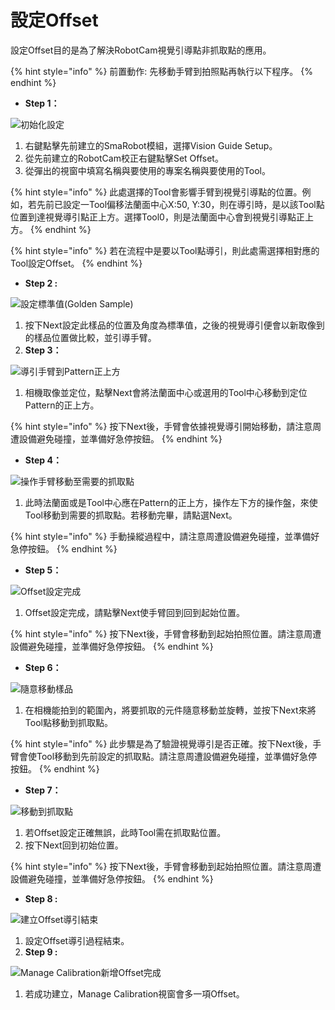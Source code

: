 # 設定Offset

設定Offset目的是為了解決RobotCam視覺引導點非抓取點的應用。

{% hint style="info" %}
前置動作: 先移動手臂到拍照點再執行以下程序。
{% endhint %}

* **Step 1：**

![&#x521D;&#x59CB;&#x5316;&#x8A2D;&#x5B9A;](../../../.gitbook/assets/jian-li-offset1.jpg)

1. 右鍵點擊先前建立的SmaRobot模組，選擇Vision Guide Setup。
2. 從先前建立的RobotCam校正右鍵點擊Set Offset。
3. 從彈出的視窗中填寫名稱與要使用的專案名稱與要使用的Tool。

{% hint style="info" %}
此處選擇的Tool會影響手臂到視覺引導點的位置。例如，若先前已設定一Tool偏移法蘭面中心X:50, Y:30，則在導引時，是以該Tool點位置到達視覺導引點正上方。選擇Tool0，則是法蘭面中心會到視覺引導點正上方。
{% endhint %}

{% hint style="info" %}
若在流程中是要以Tool點導引，則此處需選擇相對應的Tool設定Offset。
{% endhint %}

* **Step 2 :**

![&#x8A2D;&#x5B9A;&#x6A19;&#x6E96;&#x503C;\(Golden Sample\)](../../../.gitbook/assets/offset-set-golden.png)

1. 按下Next設定此樣品的位置及角度為標準值，之後的視覺導引便會以新取像到的樣品位置做比較，並引導手臂。
2. **Step 3：**

![&#x5C0E;&#x5F15;&#x624B;&#x81C2;&#x5230;Pattern&#x6B63;&#x4E0A;&#x65B9;](../../../.gitbook/assets/jian-li-offset2.jpg)

1. 相機取像並定位，點擊Next會將法蘭面中心或選用的Tool中心移動到定位Pattern的正上方。

{% hint style="info" %}
按下Next後，手臂會依據視覺導引開始移動，請注意周遭設備避免碰撞，並準備好急停按鈕。
{% endhint %}

* **Step 4：**

![&#x64CD;&#x4F5C;&#x624B;&#x81C2;&#x79FB;&#x52D5;&#x81F3;&#x9700;&#x8981;&#x7684;&#x6293;&#x53D6;&#x9EDE;](../../../.gitbook/assets/jian-li-offset3.jpg)

1. 此時法蘭面或是Tool中心應在Pattern的正上方，操作左下方的操作盤，來使Tool移動到需要的抓取點。若移動完畢，請點選Next。

{% hint style="info" %}
手動操縱過程中，請注意周遭設備避免碰撞，並準備好急停按鈕。
{% endhint %}

* **Step 5：**

![Offset&#x8A2D;&#x5B9A;&#x5B8C;&#x6210;](../../../.gitbook/assets/jian-li-offset4.jpg)

1. Offset設定完成，請點擊Next使手臂回到回到起始位置。

{% hint style="info" %}
按下Next後，手臂會移動到起始拍照位置。請注意周遭設備避免碰撞，並準備好急停按鈕。
{% endhint %}

* **Step 6：**

![&#x96A8;&#x610F;&#x79FB;&#x52D5;&#x6A23;&#x54C1;](../../../.gitbook/assets/jian-li-offset5.jpg)

1. 在相機能拍到的範圍內，將要抓取的元件隨意移動並旋轉，並按下Next來將Tool點移動到抓取點。

{% hint style="info" %}
此步驟是為了驗證視覺導引是否正確。按下Next後，手臂會使Tool移動到先前設定的抓取點。請注意周遭設備避免碰撞，並準備好急停按鈕。
{% endhint %}

* **Step 7：**

![&#x79FB;&#x52D5;&#x5230;&#x6293;&#x53D6;&#x9EDE;](../../../.gitbook/assets/jian-li-offset6.jpg)

1. 若Offset設定正確無誤，此時Tool需在抓取點位置。
2. 按下Next回到初始位置。

{% hint style="info" %}
按下Next後，手臂會移動到起始拍照位置。請注意周遭設備避免碰撞，並準備好急停按鈕。
{% endhint %}

* **Step 8 :**

![&#x5EFA;&#x7ACB;Offset&#x5C0E;&#x5F15;&#x7D50;&#x675F;](../../../.gitbook/assets/jian-li-offset7.jpg)

1. 設定Offset導引過程結束。
2. **Step 9 :**

![Manage Calibration&#x65B0;&#x589E;Offset&#x5B8C;&#x6210;](../../../.gitbook/assets/jian-li-offset8.jpg)

1. 若成功建立，Manage Calibration視窗會多一項Offset。

